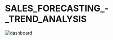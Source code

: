 # SALES_FORECASTING_-_TREND_ANALYSIS
![dashboard](https://github.com/kartikeyeasingh/SALES_FORECASTING_-_TREND_ANALYSIS/assets/109058853/7ff115ab-6d27-4c13-bcc0-b7984aa46202)
